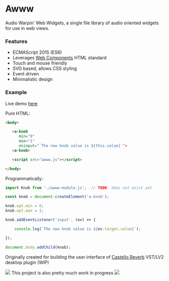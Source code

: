 # Awww

Audio Warpin' Web Widgets, a single file library of audio oriented widgets for use in web views.

### Features

* ECMAScript 2015 (ES6)
* Leverages [Web Components](https://developer.mozilla.org/en-US/docs/Web/Web_Components) HTML standard
* Touch and mouse friendly
* SVG based, allows CSS styling
* Event driven
* Minimalistic design

### Example

Live demo [here](https://raw.githack.com/lucianoiam/awww/master/demo.html)

Pure HTML:

```HTML
<body>

   <a-knob
      min="0"
      max="1"
      oninput="`The new knob value is ${this.value}`">
   <a-knob>

   <script src="awww.js"></script>

</body>
```

Programmatically:

```JavaScript
import Knob from './awww-module.js';  // TODO: does not exist yet

const knob = document.createElement('a-knob');

knob.opt.min = 0;
knob.opt.max = 1;

knob.addEventListener('input', (ev) => {

    console.log(`The new knob value is ${ev.target.value}`);

});

document.body.addChild(knob);
```

Originally created for building the user interface of [Castello Reverb](https://github.com/lucianoiam/castello-rev) VST/LV2 desktop plugin (WIP)

![](http://textfiles.com/underconstruction/AtAthensOracle1388imagesconstruct.gif) This project is also pretty much work in progress ![](http://textfiles.com/underconstruction/AtAthensOracle1388imagesconstruct.gif)
